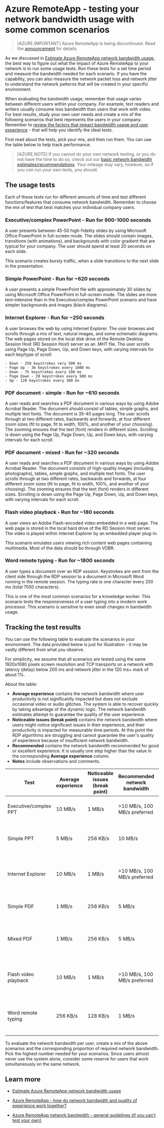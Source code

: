 <properties 
    pageTitle="Azure RemoteApp - testing your network bandwidth usage with some common scenarios | Microsoft Azure"
	description="Learn how about common usage scenarios that can help you figure out your network bandwidth needs for Azure RemoteApp."
	services="remoteapp"
	documentationCenter="" 
	authors="lizap" 
	manager="mbaldwin" />

<tags 
    ms.service="remoteapp" 
    ms.workload="compute" 
    ms.tgt_pltfrm="na" 
    ms.devlang="na" 
    ms.topic="article" 
    ms.date="08/15/2016" 
    ms.author="elizapo" />
    
# Azure RemoteApp - testing your network bandwidth usage with some common scenarios

> [AZURE.IMPORTANT]
> Azure RemoteApp is being discontinued. Read the [announcement](https://go.microsoft.com/fwlink/?linkid=821148) for details.

As we discussed in [Estimate Azure RemoteApp network bandwidth usage](remoteapp-bandwidth.md), the best way to figure out what the impact of Azure RemoteApp to your network is to run some usage tests. Run these tests for a set time period and measure the bandwidth needed for each scenario. If you have the capability, you can also measure the network packet loss and network jitter to understand the network patterns that will be created in your specific environment.

    
When evaluating the bandwidth usage, remember that usage varies between different users within your company. For example, text readers and writers usually consume less bandwidth than users that work with video. For best results, study your own user needs and create a mix of the following scenarios that best represents the users in your company. Remember to [review the factors that impact bandwidth usage and user experience](remoteapp-bandwidthexperience.md) - that will help you identify the ideal tests.

First read about the tests, pick your mix, and then run them. You can use the table below to help track performance.

>[AZURE.NOTE] If you cannot do your own network testing, or you do not have the time to do so, check out our [basic network bandwidth estimates/recommendations](remoteapp-bandwidthguidelines.md). Your mileage may vary, however, so if you *can* run your own tests, you should.


## The usage tests
Each of these tests run for different amounts of time and test different functions/features that consume network bandwidth. Remember to choose the mix of test that best matches your individual company users.
 
### Executive/complex PowerPoint - Run for 900-1000 seconds

A user presents between 45-50 high-fidelity slides by using Microsoft Office PowerPoint in full-screen mode. The slides should contain images, transitions (with animations), and backgrounds with color gradient that are typical for your company. The user should spend at least 20 seconds on each slide.
    
This scenario creates bursty traffic, when a slide transitions to the next slide in the presentation.
    
### Simple PowerPoint - Run for ~620 seconds

A user presents a simple PowerPoint file with approximately 30 slides by using Microsoft Office PowerPoint in full-screen mode. The slides are more text-intensive than in the Executive/complex PowerPoint scenario and have simpler backgrounds and images (black diagrams). 
    
### Internet Explorer - Run for ~250 seconds

A user browses the web by using Internet Explorer. The user browses and scrolls through a mix of text, natural images, and some schematic diagrams. The web pages stored on the local disk drive of the Remote Desktop Session Host (RD Session Host) server as an .MHT file. The user scrolls using Page Up, Page Down, Up, and Down keys, with varying intervals for each key/type of scroll:
    
    - Down - 250 keystrokes very 500 ms
    - Page Up - 36 keystrokes every 1000 ms
    - Down - 75 keystrokes every 100 ms
    - Page Down - 20 keystrokes every 500 ms
    - Up - 120 keystrokes every 300 ms
    
### PDF document - simple - Run for ~610 seconds
A user reads and searches a PDF document in various ways by using Adobe Acrobat Reader. The document should consist of tables, simple graphs, and multiple text fonts. The document is 35-40 pages long. The user scrolls through at two different rates, backwards and forwards, at four different zoom sizes (fit to page, fit to width, 100%, and another of your choosing). The zooming ensures that the text (font) renders in different sizes. Scrolling is down using the Page Up, Page Down, Up, and Down keys, with varying intervals for each scroll.

### PDF document - mixed - Run for ~320 seconds
A user reads and searches a PDF document in various ways by using Adobe Acrobat Reader. The document consists of high-quality images (including photographs), tables, simple graphs, and multiple text fonts. The user scrolls through at two different rates, backwards and forwards, at four different zoom sizes (fit to page, fit to width, 100%, and another of your choosing). The zooming ensures that the text (font) renders in different sizes. Scrolling is down using the Page Up, Page Down, Up, and Down keys, with varying intervals for each scroll.

### Flash video playback - Run for ~180 seconds
A user views an Adobe Flash-encoded video embedded in a web page. The web page is stored in the local hard drive of the RD Session Host server. The video is played within Internet Explorer by an embedded player plug-in.

This scenario emulates users viewing rich content web pages containing multimedia. Most of the data should bo through VOBR.

### Word remote typing - Run for ~1800 seconds
A user types a document over an RDP session. Keystrokes are sent from the client side through the RDP session to a document in Microsoft Word running in the remote session. The typing rate is one character every 250 ms (total 7050 characters). 

This is one of the most common scenarios for a knowledge worker. This scenario tests the responsiveness of a user typing into a modern work processor. This scenario is sensitive to even small changes in bandwidth usage.

## Tracking the test results

You can use the following table to evaluate the scenarios in your environment. The data provided below is just for illustration - it may be vastly different from what you observe. 

For simplicity, we assume that all scenarios are tested using the same 1920x1080 pixels screen resolution and TCP transports on a network with latency (delay) below 200 ms and network jitter in the 120 ms+ mark of about 1%.

About the table:
- **Average experience** contains the network bandwidth where user productivity is not significantly impacted but does not exclude occasional video or audio glitches. The system is able to recover quickly by taking advantage of the dynamic logic. The network bandwidth estimates attempt to guarantee the quality of the user experience.
 - **Noticeable issues (break point)** contains the network bandwidth where users might notice significant issues in their experience, and their productivity is impacted for measurable time periods. At this point the RDP algorithms are struggling and cannot guarantee the user's quality of experience because of insufficient network bandwidth.
 - **Recommended** contains the network bandwidth recommended for good or excellent experience. It is usually one step higher than the value in the corresponding **Average experience** column.
 - **Notes** include observations and comments.
 
| Test                  | Average experience | Noticeable issues (break point) | Recommended network bandwidth | Notes                                                              |
|-----------------------|--------------------|---------------------------------|-------------------------------|--------------------------------------------------------------------|
| Executive/complex PPT | 10 MB/s             | 1 MB/s                           | >10 MB/s, 100 MB/s preferred    | At 1 MB/s many animations are lost                                   |
| Simple PPT            | 5 MB/s              | 256 KB/s                         | 10 MB/s                        | At 256 KB/s the slides load with noticeable delay                   |
| Internet Explorer     | 10 MB/s             | 1 MB/s                           | >10 MB/s, 100 MB/s preferred    | At 1 MB/s web videos are blurry and choppy, fast scrolling has issues |
| Simple PDF            | 1 MB/s              | 256 KB/s                         | 5 MB/s                         | At 256 KB/s it takes a while to load the page                       |
| Mixed PDF             | 1 MB/s             | 256 KB/s                         | 5 MB/s                         | At 256 KB/s the page takes a considerable amount of time to load    |
| Flash video playback  | 10 MB/s             | 1 MB/s                           | >10 MB/s, 100 MB/s preferred    | At 1 MB/s the video is grainy and some frames are dropped           |
| Word remote typing    | 256 KB/s            | 128 KB/s                         | 1 MB/s                         | At 256 KB/s user may notice the time between keystrokes             |

To evaluate the network bandwidth per user, create a mix of the above scenarios and the corresponding proportion of required network bandwidth. Pick the highest number needed for your scenarios. Since users almost never use the system alone, consider some reserve for users that work simultaneously on the same network.
     
## Learn more
- [Estimate Azure RemoteApp network bandwidth usage](remoteapp-bandwidth.md)

- [Azure RemoteApp - how do network bandwidth and quality of experience work together?](remoteapp-bandwidthexperience.md)

- [Azure RemoteApp network bandwidth - general guidelines (if you can't test your own)](remoteapp-bandwidthguidelines.md)